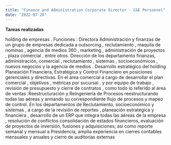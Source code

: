 ```yaml
---
title: "Finance and Administration Corporate Director - C&E Personnel"
date: "2022-07-28"
---
```


**Tareas realizadas**

holding de empresas . Funciones : Directora Administración y finanzas de un grupo de empresas dedicada a outsorcing , reclutamiento , maquila de nominas , agencia de medios 360 , marketing , administración de proyectos , plaza comercial , entre otros. Dirección de los departamento finanzas, administración, comercial , reclutamiento , sistemas , socioeconómicos , nuevos negocios y la agencia de medios . Desarrollo estratégico del holding Planeación Financiera, Estratégica y Control Financiero en posiciones gerenciales y directivas. En el área comercial a cargo de desarrollar el plan comercial , objetivos , métricas por sucursal , y por equipo de trabajo , revisión de presupuesto y cierre de contratos , como todo lo referido al área de ventas .Reestructuración y Reingeniería de Procesos reestructurando todas las aéreas y armando su correspondiente flujo de procesos y mapeo de control. En los departamentos de Reclutamiento, socioeconómico y sistemas , a cargo de la revisión de reportes , planeación estratégica y financiera , desarrollo de un ERP que integra todas las aéreas de la empresa , resolución de conflictos consolidación de estados financieros, evaluación de proyectos de inversión, fusiones y adquisiciones; así como reporte semanal y mensual a Presidencia, amplia experiencia en cierres contables mensuales y anuales y cierre de auditorías externas
